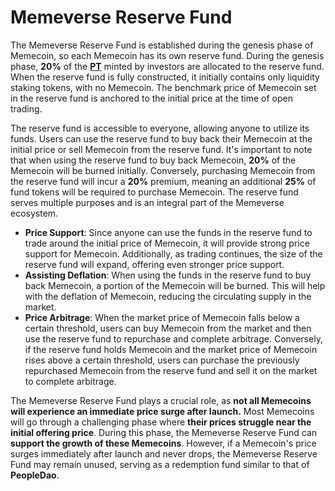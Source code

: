 # Memeverse Reserve Fund

The Memeverse Reserve Fund is established during the genesis phase of Memecoin, so each Memecoin has its own reserve fund. During the genesis phase, **20%** of the [**PT**](../outstake/yield-tokenization/pt.md) minted by investors are allocated to the reserve fund. When the reserve fund is fully constructed, it initially contains only liquidity staking tokens, with no Memecoin. The benchmark price of Memecoin set in the reserve fund is anchored to the initial price at the time of open trading.

The reserve fund is accessible to everyone, allowing anyone to utilize its funds. Users can use the reserve fund to buy back their Memecoin at the initial price or sell Memecoin from the reserve fund. It's important to note that when using the reserve fund to buy back Memecoin, **20%** of the Memecoin will be burned initially. Conversely, purchasing Memecoin from the reserve fund will incur a **20%** premium, meaning an additional **25%** of fund tokens will be required to purchase Memecoin. The reserve fund serves multiple purposes and is an integral part of the Memeverse ecosystem.

* **Price Support**: Since anyone can use the funds in the reserve fund to trade around the initial price of Memecoin, it will provide strong price support for Memecoin. Additionally, as trading continues, the size of the reserve fund will expand, offering even stronger price support.
* **Assisting Deflation**: When using the funds in the reserve fund to buy back Memecoin, a portion of the Memecoin will be burned. This will help with the deflation of Memecoin, reducing the circulating supply in the market.
* **Price Arbitrage**: When the market price of Memecoin falls below a certain threshold, users can buy Memecoin from the market and then use the reserve fund to repurchase and complete arbitrage. Conversely, if the reserve fund holds Memecoin and the market price of Memecoin rises above a certain threshold, users can purchase the previously repurchased Memecoin from the reserve fund and sell it on the market to complete arbitrage.

The Memeverse Reserve Fund plays a crucial role, as **not all Memecoins will experience an immediate price surge after launch.** Most Memecoins will go through a challenging phase where **their prices struggle near the initial offering price**. During this phase, the Memeverse Reserve Fund can **support the growth of these Memecoins**. However, if a Memecoin's price surges immediately after launch and never drops, the Memeverse Reserve Fund may remain unused, serving as a redemption fund similar to that of **PeopleDao**.
